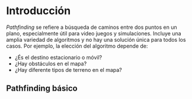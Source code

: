 # Introducción

_Pathfinding_ se refiere a búsqueda de caminos entre dos puntos en un plano, especialmente útil para video juegos y simulaciones. Incluye una amplia variedad de algoritmos y no hay una solución única para todos los casos. Por ejemplo, la elección del algoritmo depende de:

- ¿És el destino estacionario o móvil?
- ¿Hay obstáculos en el mapa?
- ¿Hay diferente tipos de terreno en el mapa?

## Pathfinding básico
